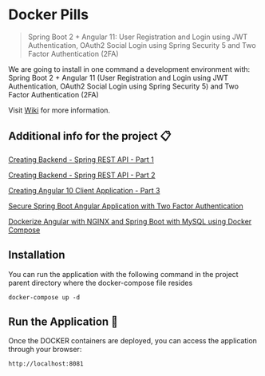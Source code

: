 # Docker Pills
> Spring Boot 2 + Angular 11: User Registration and Login using JWT Authentication, OAuth2 Social Login using Spring Security 5 and Two Factor Authentication (2FA)

We are going to install in one command a development environment with: Spring Boot 2 + Angular 11 (User Registration and Login using JWT Authentication, OAuth2 Social Login using Spring Security 5) and Two Factor Authentication (2FA)

Visit [Wiki](wiki) for more information.



## Additional info for the project 📋

[Creating Backend - Spring REST API - Part 1](https://www.javachinna.com/spring-boot-angular-two-factor-authentication/)

[Creating Backend - Spring REST API - Part 2](https://www.javachinna.com/2020/10/23/spring-boot-angular-10-user-registration-oauth2-social-login-part-2/)

[Creating Angular 10 Client Application - Part 3](https://www.javachinna.com/2020/10/28/spring-boot-angular-10-user-registration-oauth2-social-login-part-3/)

[Secure Spring Boot Angular Application with Two Factor Authentication](https://www.javachinna.com/spring-boot-angular-two-factor-authentication/)

[Dockerize Angular with NGINX and Spring Boot with MySQL using Docker Compose](https://www.javachinna.com/angular-nginx-spring-boot-mysql-docker-compose/)

## Installation

You can run the application with the following command in the project parent directory where the docker-compose file resides
```
docker-compose up -d
```

## Run the Application 🚀
Once the DOCKER containers are deployed, you can access the application through your browser: 
```
http://localhost:8081
```

<!-- Markdown link & img dfn's -->
[wiki]: https://github.com/jlferrete/spring-boot-angular-2fa-demo/wiki/Pildora-de-Docker
